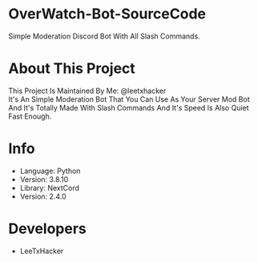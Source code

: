 # OverWatch-Bot-SourceCode
Simple Moderation Discord Bot With All Slash Commands.

# About This Project
This Project Is Maintained By Me: @leetxhacker<br>It's An Simple Moderation Bot That You Can Use As Your Server Mod Bot And It's Totally Made With Slash Commands And It's Speed Is Also Quiet Fast Enough.<br>

# Info
- Language: Python<br>
- Version: 3.8.10<br>
- Library: NextCord<br>
- Version: 2.4.0

# Developers
- LeeTxHacker
